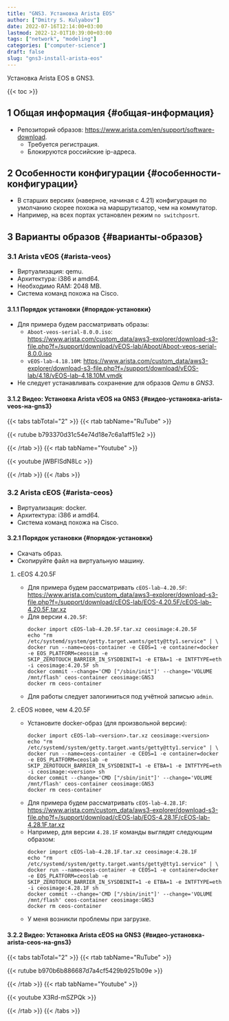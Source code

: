 ```yaml
---
title: "GNS3. Установка Arista EOS"
author: ["Dmitry S. Kulyabov"]
date: 2022-07-16T12:14:00+03:00
lastmod: 2022-12-01T10:39:00+03:00
tags: ["network", "modeling"]
categories: ["computer-science"]
draft: false
slug: "gns3-install-arista-eos"
---
```


Установка Arista EOS в GNS3.

<!--more-->

{{< toc >}}


## <span class="section-num">1</span> Общая информация {#общая-информация}

-   Репозиторий образов: <https://www.arista.com/en/support/software-download>.
    -   Требуется регистрация.
    -   Блокируются российские ip-адреса.


## <span class="section-num">2</span> Особенности конфигурации {#особенности-конфигурации}

-   В старших версиях (наверное, начиная с 4.21) конфигурация по умолчанию скорее похожа на маршрутизатор, чем на коммутатор.
-   Например, на всех портах установлен режим `no switchposrt`.


## <span class="section-num">3</span> Варианты образов {#варианты-образов}


### <span class="section-num">3.1</span> Arista vEOS {#arista-veos}

-   Виртуализация: qemu.
-   Архитектура: i386 и amd64.
-   Необходимо RAM: 2048 MB.
-   Система команд похожа на Cisco.


#### <span class="section-num">3.1.1</span> Порядок установки {#порядок-установки}

-   Для примера будем рассматривать образы:
    -   `Aboot-veos-serial-8.0.0.iso`: <https://www.arista.com/custom_data/aws3-explorer/download-s3-file.php?f=/support/download/vEOS-lab/Aboot/Aboot-veos-serial-8.0.0.iso>
    -   `vEOS-lab-4.18.10M`: <https://www.arista.com/custom_data/aws3-explorer/download-s3-file.php?f=/support/download/vEOS-lab/4.18/vEOS-lab-4.18.10M.vmdk>
-   Не следует устанавливать сохранение для образов _Qemu_ в _GNS3_.


#### <span class="section-num">3.1.2</span> Видео: Установка Arista vEOS на GNS3 {#видео-установка-arista-veos-на-gns3}

{{< tabs tabTotal="2" >}}
{{< rtab tabName="RuTube" >}}

{{< rutube b793370d31c54e74d18e7c6a1aff51e2 >}}

{{< /rtab >}}
{{< rtab tabName="Youtube" >}}

{{< youtube jWBFlSdN8Lc >}}

{{< /rtab >}}
{{< /tabs >}}


### <span class="section-num">3.2</span> Arista cEOS {#arista-ceos}

-   Виртуализация: docker.
-   Архитектура: i386 и amd64.
-   Система команд похожа на Cisco.


#### <span class="section-num">3.2.1</span> Порядок установки {#порядок-установки}

-   Скачать образ.
-   Скопируйте файл на виртуальную машину.

<!--list-separator-->

1.  cEOS 4.20.5F

    -   Для примера будем рассматривать `cEOS-lab-4.20.5F`: <https://www.arista.com/custom_data/aws3-explorer/download-s3-file.php?f=/support/download/cEOS-lab/EOS-4.20.5F/cEOS-lab-4.20.5F.tar.xz>
    -   Для версии `4.20.5F`:
        ```shell
        docker import cEOS-lab-4.20.5F.tar.xz ceosimage:4.20.5F
        echo "rm /etc/systemd/system/getty.target.wants/getty@tty1.service" | \
        docker run --name=ceos-container -e CEOS=1 -e container=docker -e EOS_PLATFORM=ceossim -e SKIP_ZEROTOUCH_BARRIER_IN_SYSDBINIT=1 -e ETBA=1 -e INTFTYPE=eth -i ceosimage:4.20.5F sh
        docker commit --change='CMD ["/sbin/init"]' --change='VOLUME /mnt/flash' ceos-container ceosimage:GNS3
        docker rm ceos-container
        ```
    -   Для работы следует залогиниться под учётной записью `admin`.

<!--list-separator-->

2.  cEOS новее, чем 4.20.5F

    -   Установите docker-образ (для произвольной версии):
        ```shell
        docker import cEOS-lab-<version>.tar.xz ceosimage:<version>
        echo "rm /etc/systemd/system/getty.target.wants/getty@tty1.service" | \
        docker run --name=ceos-container -e CEOS=1 -e container=docker -e EOS_PLATFORM=ceoslab -e SKIP_ZEROTOUCH_BARRIER_IN_SYSDBINIT=1 -e ETBA=1 -e INTFTYPE=eth -i ceosimage:<version> sh
        docker commit --change='CMD ["/sbin/init"]' --change='VOLUME /mnt/flash' ceos-container ceosimage:GNS3
        docker rm ceos-container
        ```
    -   Для примера будем рассматривать `cEOS-lab-4.28.1F`: <https://www.arista.com/custom_data/aws3-explorer/download-s3-file.php?f=/support/download/cEOS-lab/EOS-4.28.1F/cEOS-lab-4.28.1F.tar.xz>
    -   Например, для версии `4.28.1F` команды выглядят следующим образом:
        ```shell
        docker import cEOS-lab-4.28.1F.tar.xz ceosimage:4.28.1F
        echo "rm /etc/systemd/system/getty.target.wants/getty@tty1.service" | \
        docker run --name=ceos-container -e CEOS=1 -e container=docker -e EOS_PLATFORM=ceoslab -e SKIP_ZEROTOUCH_BARRIER_IN_SYSDBINIT=1 -e ETBA=1 -e INTFTYPE=eth -i ceosimage:4.28.1F sh
        docker commit --change='CMD ["/sbin/init"]' --change='VOLUME /mnt/flash' ceos-container ceosimage:GNS3
        docker rm ceos-container
        ```
    -   У меня возникли проблемы при загрузке.


#### <span class="section-num">3.2.2</span> Видео: Установка Arista cEOS на GNS3 {#видео-установка-arista-ceos-на-gns3}

{{< tabs tabTotal="2" >}}
{{< rtab tabName="RuTube" >}}

{{< rutube b970b6b886687d7a4cf5429b9251b09e >}}

{{< /rtab >}}
{{< rtab tabName="Youtube" >}}

{{< youtube X3Rd-mSZPQk >}}

{{< /rtab >}}
{{< /tabs >}}
